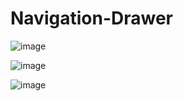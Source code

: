 # Navigation-Drawer

![image](https://user-images.githubusercontent.com/57399229/182468440-bd314fd0-d571-491a-b9bd-28e5364be60c.png)

![image](https://user-images.githubusercontent.com/57399229/182468540-21f5a42d-9dbe-4d76-ab81-1354cffef3a4.png)

![image](https://user-images.githubusercontent.com/57399229/182468653-f0083975-3337-490a-bff7-12361af3a343.png)
